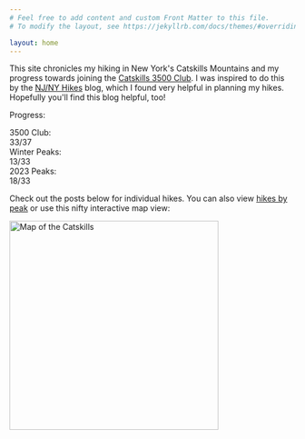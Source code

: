 ```yaml
---
# Feel free to add content and custom Front Matter to this file.
# To modify the layout, see https://jekyllrb.com/docs/themes/#overriding-theme-defaults

layout: home
---
```


This site chronicles my hiking in New York's Catskills Mountains and my progress towards joining the [Catskills 3500 Club][club]. I was inspired to do this by the [NJ/NY Hikes][njny] blog, which I found very helpful in planning my hikes. Hopefully you'll find this blog helpful, too!

Progress:

<div id="progress">
    <div class="progress-label">3500 Club:</div>
    <div id="progress-3500" class="progress-bar">
        <!--progress-3500-->
        <span class="winter complete" title="Slide (Winter)"></span>
        <span class="winter complete" title="Panther (Winter)"></span>
        <span class="winter complete" title="Blackhead (Winter)"></span>
        <span class="winter complete" title="Balsam (Winter)"></span>
        <span class="3500 complete" title="Wittenberg"></span>
        <span class="3500 complete" title="Fir"></span>
        <span class="3500 complete" title="Westkill"></span>
        <span class="3500 complete" title="Balsam Cap"></span>
        <span class="3500 complete" title="Rusk"></span>
        <span class="3500 complete" title="Friday"></span>
        <span class="3500 complete" title="Sugarloaf"></span>
        <span class="3500 complete" title="North Dome"></span>
        <span class="3500 complete" title="Balsam"></span>
        <span class="3500 complete" title="Windham"></span>
        <span class="3500 complete" title="Indian Head"></span>
        <span class="3500 complete" title="Black Dome"></span>
        <span class="3500 complete" title="Halcott"></span>
        <span class="3500 complete" title="Slide"></span>
        <span class="3500 complete" title="Lone"></span>
        <span class="3500 complete" title="Vly"></span>
        <span class="3500 complete" title="Mount Sherrill"></span>
        <span class="3500 complete" title="Blackhead"></span>
        <span class="3500 complete" title="Thomas Cole"></span>
        <span class="3500 complete" title="Plateau"></span>
        <span class="3500 complete" title="Hunter"></span>
        <span class="3500 complete" title="Cornell"></span>
        <span class="3500 complete" title="Table"></span>
        <span class="3500 complete" title="Kaaterskill High Peak"></span>
        <span class="3500 complete" title="Twin"></span>
        <span class="3500 complete" title="Bearpen"></span>
        <span class="3500 complete" title="Southwest Hunter"></span>
        <span class="3500 complete" title="Peekamoose"></span>
        <span class="3500 complete" title="Rocky"></span>
        <span class="3500 incomplete" title="Balsam Lake"></span>
        <span class="3500 incomplete" title="Eagle"></span>
        <span class="3500 incomplete" title="Big Indian"></span>
        <span class="3500 incomplete" title="Panther"></span>
        <span class="summary">33/37</span>
        <!--/progress-3500-->
    </div>
    <div class="progress-label">Winter Peaks:</div>
    <div id="progress-winter" class="progress-bar">
        <!--progress-winter-->
        <span class="winter complete" title="Table"></span>
        <span class="winter complete" title="Fir"></span>
        <span class="winter complete" title="Balsam Cap"></span>
        <span class="winter complete" title="Friday"></span>
        <span class="winter complete" title="Slide"></span>
        <span class="winter complete" title="Lone"></span>
        <span class="winter complete" title="Panther"></span>
        <span class="winter complete" title="Vly"></span>
        <span class="winter complete" title="Bearpen"></span>
        <span class="winter complete" title="Balsam"></span>
        <span class="winter complete" title="Blackhead"></span>
        <span class="winter complete" title="Peekamoose"></span>
        <span class="winter complete" title="Rocky"></span>
        <span class="winter incomplete" title="Wittenberg"></span>
        <span class="winter incomplete" title="Westkill"></span>
        <span class="winter incomplete" title="Rusk"></span>
        <span class="winter incomplete" title="Sugarloaf"></span>
        <span class="winter incomplete" title="North Dome"></span>
        <span class="winter incomplete" title="Windham"></span>
        <span class="winter incomplete" title="Indian Head"></span>
        <span class="winter incomplete" title="Black Dome"></span>
        <span class="winter incomplete" title="Halcott"></span>
        <span class="winter incomplete" title="Mount Sherrill"></span>
        <span class="winter incomplete" title="Thomas Cole"></span>
        <span class="winter incomplete" title="Plateau"></span>
        <span class="winter incomplete" title="Hunter"></span>
        <span class="winter incomplete" title="Cornell"></span>
        <span class="winter incomplete" title="Big Indian"></span>
        <span class="winter incomplete" title="Twin"></span>
        <span class="winter incomplete" title="Kaaterskill High Peak"></span>
        <span class="winter incomplete" title="Southwest Hunter"></span>
        <span class="winter incomplete" title="Balsam Lake"></span>
        <span class="winter incomplete" title="Eagle"></span>
        <span class="summary">13/33</span>
        <!--/progress-winter-->
    </div>
    <div class="progress-label">2023 Peaks:</div>
    <div id="progress-2023" class="progress-bar">
        <!--progress-2023-->
        <span class="complete" title="Table"></span>
        <span class="complete" title="Fir"></span>
        <span class="complete" title="Westkill"></span>
        <span class="complete" title="Halcott"></span>
        <span class="complete" title="Balsam Cap"></span>
        <span class="complete" title="Rusk"></span>
        <span class="complete" title="Friday"></span>
        <span class="complete" title="Slide"></span>
        <span class="complete" title="Lone"></span>
        <span class="complete" title="Panther"></span>
        <span class="complete" title="Vly"></span>
        <span class="complete" title="Bearpen"></span>
        <span class="complete" title="North Dome"></span>
        <span class="complete" title="Balsam"></span>
        <span class="complete" title="Mount Sherrill"></span>
        <span class="complete" title="Blackhead"></span>
        <span class="complete" title="Peekamoose"></span>
        <span class="complete" title="Rocky"></span>
        <span class="incomplete" title="Wittenberg"></span>
        <span class="incomplete" title="Big Indian"></span>
        <span class="incomplete" title="Twin"></span>
        <span class="incomplete" title="Black Dome"></span>
        <span class="incomplete" title="Plateau"></span>
        <span class="incomplete" title="Kaaterskill High Peak"></span>
        <span class="incomplete" title="Sugarloaf"></span>
        <span class="incomplete" title="Southwest Hunter"></span>
        <span class="incomplete" title="Balsam Lake"></span>
        <span class="incomplete" title="Hunter"></span>
        <span class="incomplete" title="Eagle"></span>
        <span class="incomplete" title="Cornell"></span>
        <span class="incomplete" title="Windham"></span>
        <span class="incomplete" title="Thomas Cole"></span>
        <span class="incomplete" title="Indian Head"></span>
        <span class="summary">18/33</span>
        <!--/progress-2023-->
    </div>
</div>

Check out the posts below for individual hikes. You can also view [hikes by peak] or use this nifty interactive map view:

[<img src="/catskills/assets/img/map-preview.png" width="368" height="368" alt="Map of the Catskills">](map/)

[club]: http://catskill-3500-club.org/
[njny]: https://www.njnyhikes.com/p/map.html
[hikes by peak]: peaks.html
